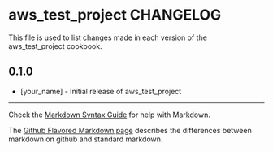 # aws_test_project CHANGELOG

This file is used to list changes made in each version of the aws_test_project cookbook.

## 0.1.0
- [your_name] - Initial release of aws_test_project

- - -
Check the [Markdown Syntax Guide](http://daringfireball.net/projects/markdown/syntax) for help with Markdown.

The [Github Flavored Markdown page](http://github.github.com/github-flavored-markdown/) describes the differences between markdown on github and standard markdown.
